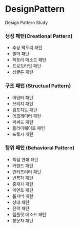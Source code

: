 # DesignPattern
Design Pattern Study

### 생성 패턴(Creational Pattern)
- 추상 팩토리 패턴
- 빌더 패턴
- 팩토리 메소드 패턴
- 프로토타입 패턴
- 싱글톤 패턴

### 구조 패턴 (Structual Pattern)
- 어댑터 패턴
- 브리지 패턴
- 컴포지트 패턴
- 데코레이터 패턴
- 퍼싸드 패턴
- 플라이웨이트 패턴
- 프록시 패턴

### 행위 패턴 (Behavioral Pattern)
- 책임 연쇄 패턴
- 커맨드 패턴
- 인터프리터 패턴
- 반복자 패턴
- 중재자 패턴
- 메멘토 패턴
- 옵저버 패턴
- 상태 패턴
- 전략 패턴
- 템플릿 메소드 패턴
- 방문자 패턴
